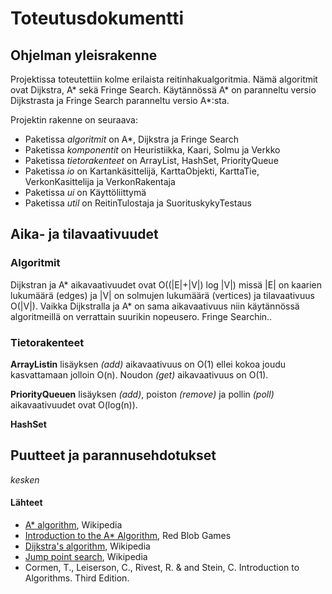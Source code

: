 # Toteutusdokumentti

## Ohjelman yleisrakenne

Projektissa toteutettiin kolme erilaista reitinhakualgoritmia. Nämä algoritmit ovat Dijkstra, A* sekä Fringe Search. Käytännössä A* on paranneltu versio Dijkstrasta ja Fringe Search paranneltu versio A*:sta.

Projektin rakenne on seuraava:
- Paketissa _algoritmit_ on A*, Dijkstra ja Fringe Search
- Paketissa _komponentit_ on Heuristiikka, Kaari, Solmu ja Verkko
- Paketissa _tietorakenteet_ on ArrayList, HashSet, PriorityQueue
- Paketissa _io_ on Kartankäsittelijä, KarttaObjekti, KarttaTie, VerkonKasittelija ja VerkonRakentaja
- Paketissa _ui_ on Käyttöliittymä
- Paketissa _util_ on ReitinTulostaja ja SuorituskykyTestaus

## Aika- ja tilavaativuudet

### Algoritmit

Dijkstran ja A* aikavaativuudet ovat O((|E|+|V|) log |V|) missä |E| on kaarien lukumäärä (edges) ja |V| on solmujen lukumäärä (vertices) ja tilavaativuus O(|V|). Vaikka Dijkstralla ja A* on sama aikavaativuus niin käytännössä algoritmeillä on verrattain suurikin nopeusero. Fringe Searchin..

### Tietorakenteet

**ArrayListin** lisäyksen _(add)_ aikavaativuus on O(1) ellei kokoa joudu kasvattamaan jolloin O(n). Noudon _(get)_ aikavaativuus on O(1).

**PriorityQueuen** lisäyksen _(add)_, poiston _(remove)_ ja pollin _(poll)_ aikavaativuudet ovat O(log(n)).

**HashSet** 

## Puutteet ja parannusehdotukset

_kesken_

#### Lähteet

- [A* algorithm](https://en.wikipedia.org/wiki/A*_search_algorithm), Wikipedia
- [Introduction to the A* Algorithm](https://www.redblobgames.com/pathfinding/a-star/introduction.html), Red Blob Games
- [Dijkstra's algorithm](https://en.wikipedia.org/wiki/Dijkstra%27s_algorithm), Wikipedia
- [Jump point search](https://en.wikipedia.org/wiki/Jump_point_search), Wikipedia
- Cormen, T., Leiserson, C., Rivest, R. & and Stein, C. Introduction to Algorithms. Third Edition.
